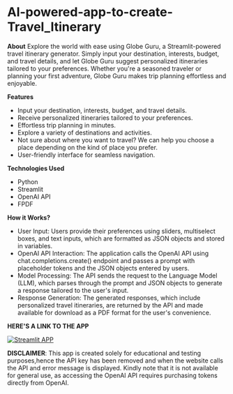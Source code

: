 # AI-powered-app-to-create-Travel_Itinerary
**About**
Explore the world with ease using Globe Guru, a Streamlit-powered travel itinerary generator. Simply input your destination, interests, budget, and travel details, and let Globe Guru suggest personalized itineraries tailored to your preferences. Whether you're a seasoned traveler or planning your first adventure, Globe Guru makes trip planning effortless and enjoyable.

**Features**
- Input your destination, interests, budget, and travel details.
- Receive personalized itineraries tailored to your preferences.
- Effortless trip planning in minutes.
- Explore a variety of destinations and activities.
- Not sure about where you want to travel? We can help you choose a place depending on the kind of place you prefer.
- User-friendly interface for seamless navigation.

**Technologies Used**
- Python
- Streamlit
- OpenAI API
- FPDF

**How it Works?**
- User Input: Users provide their preferences using sliders, multiselect boxes, and text inputs, which are formatted as JSON objects and stored in variables.
- OpenAI API Interaction: The application calls the OpenAI API using chat.completions.create() endpoint and passes a prompt with placeholder tokens and the JSON objects 
  entered by users.
- Model Processing: The API sends the request to the Language Model (LLM), which parses through the prompt and JSON objects to generate a response tailored to the user's input.
- Response Generation: The generated responses, which include personalized travel itineraries, are returned by the API and made available for download as a PDF format for the user's convenience.

**HERE'S A LINK TO THE APP**

[![Streamlit APP](https://static.streamlit.io/badges/streamlit_badge_black_white.svg)](https://ai-powered-app-to-create-travelitinerary-uhbhy.streamlit.app/)

**DISCLAIMER**: This app is created solely for educational and testing purposes,hence the API key has been removed and when the website calls the API and error message is displayed. Kindly note that it is not available for general use, as accessing the OpenAI API requires purchasing tokens directly from OpenAI.
